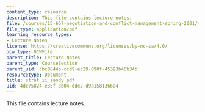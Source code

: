 ```yaml
---
content_type: resource
description: This file contains lecture notes.
file: /courses/15-667-negotiation-and-conflict-management-spring-2001/4dc75824e35f3b04dde2d9a1581366a4_strat_ii_sandy.pdf
file_type: application/pdf
learning_resource_types:
- Lecture Notes
license: https://creativecommons.org/licenses/by-nc-sa/4.0/
ocw_type: OCWFile
parent_title: Lecture Notes
parent_type: CourseSection
parent_uid: cbc0844b-ccd9-ec29-098f-45393b46b34b
resourcetype: Document
title: strat_ii_sandy.pdf
uid: 4dc75824-e35f-3b04-dde2-d9a1581366a4
---
```

This file contains lecture notes.